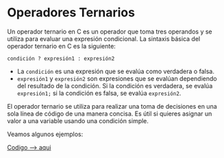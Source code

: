 # Operadores Ternarios

Un operador ternario en C es un operador que toma tres operandos y se utiliza para evaluar una expresión condicional. La sintaxis básica del operador ternario en C es la siguiente:

```
condición ? expresión1 : expresión2
```

- La `condición` es una expresión que se evalúa como verdadera o falsa.
- `expresión1` y `expresión2` son expresiones que se evalúan dependiendo del resultado de la condición. Si la condición es verdadera, se evalúa `expresión1;` si la condición es falsa, se evalúa `expresión2`.

El operador ternario se utiliza para realizar una toma de decisiones en una sola línea de código de una manera concisa. Es útil si quieres asignar un valor a una variable usando una condición simple.

Veamos algunos ejemplos:

[Codigo --> aqui](ternarios.c)
